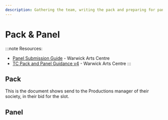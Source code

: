 ```yaml
---
description: Gathering the team, writing the pack and preparing for panel.
---
```

# Pack & Panel

:::note
Resources:
* [Panel Submission Guide](https://drive.google.com/file/d/1oS8e_dzPQJfP6rUt0wl2VLzc-Tn8Qo9h/view?usp=sharing) - 
  Warwick Arts Centre
* [TC Pack and Panel Guidance v4](https://drive.google.com/file/d/1ih-t18dePIXU0bwLxeMtsTQXcmAy_QRH/view?usp=sharing) -
  Warwick Arts Centre
:::


## Pack

This is the document shows send to the Productions manager of their society, in their bid for the slot.



## Panel